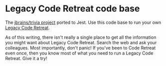 Legacy Code Retreat code base
======

The [jbrains/trivia project](https://github.com/jbrains/trivia/tree/master/javascript) ported to Jest.
Use this code base to run your own [Legacy Code Retreat](http://legacycoderetreat.jbrains.ca).

As of this writing, there isn't really a single place to get all the information you might want about Legacy Code Retreat. Search the web and ask your colleagues. Most importantly, don't panic! If you've been to Code Retreat even once, then you know most of what you need to run a Legacy Code Retreat. Give it a try!